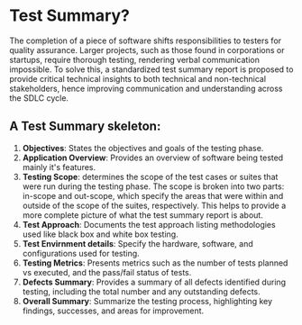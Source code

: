 # Test Summary?
The completion of a piece of software shifts responsibilities to testers for quality assurance. Larger projects, such as those
found in corporations or startups, require thorough testing, rendering verbal communication impossible. To solve this, a
standardized test summary report is proposed to provide critical technical insights to both technical and non-technical stakeholders,
hence improving communication and understanding across the SDLC cycle.

## A Test Summary skeleton:
1. **Objectives**: States the objectives and goals of the testing phase.
2. **Application Overview**: Provides an overview of software being tested mainly it's features.
3. **Testing Scope**: determines the scope of the test cases or suites that were run during the testing phase. The scope is broken
 into two parts: in-scope and out-scope, which specify the areas that were within and outside of the scope of the suites, respectively.
 This helps to provide a more complete picture of what the test summary report is about.
4. **Test Approach**: Documents the test approach listing methodologies used like black box and white box testing.
5. **Test Envirnment details**: Specify the hardware, software, and configurations used for testing.
6. **Testing Metrics**: Presents metrics such as the number of tests planned vs executed, and the pass/fail status of tests.
7. **Defects Summary**: Provides a summary of all defects identified during testing, including the total number and any outstanding defects.
8. **Overall Summary**: Summarize the testing process, highlighting key findings, successes, and areas for improvement.

